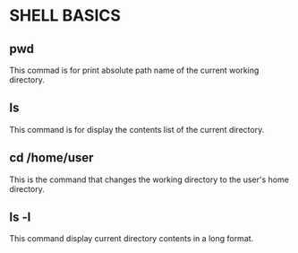 # SHELL BASICS

## pwd

This commad is for print absolute path name of the current working directory.

## ls

This command is for display the contents list of the current directory.

## cd /home/user

This is the command that changes the working directory to the user's home directory.

## ls -l

This command display current directory contents in a long format.
